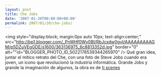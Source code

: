 ```yaml
---
layout: post
title: Che Jobs
date: '2007-01-20T00:00:00+00:00'
permalink: 2007/01/20/che-jobs/
---
```

<img style="display:block; margin:0px auto 10px; text-align:center;" src="http://bp1.blogger.com/_PnWHf0Wv0BI/RbJcxdw0gvI/AAAAAAAAAGM/p5DZuVEgGDE/s1600/363136975_6c8813352d.jpg" border="0" alt=""id="BLOGGER_PHOTO_ID_5022178539344265970" />
Qué gran idea, juntar el mítico retrato del Che, con una foto de Steve Jobs cuando era joven, un icono que revolucionó la industria informática. Grande Jobs y grande la imaginación de algunos, la obra es de <a href="http://www.flickr.com/photos/uncut/363136975/in/pool-35034346867@N01">tj scenes</a>
